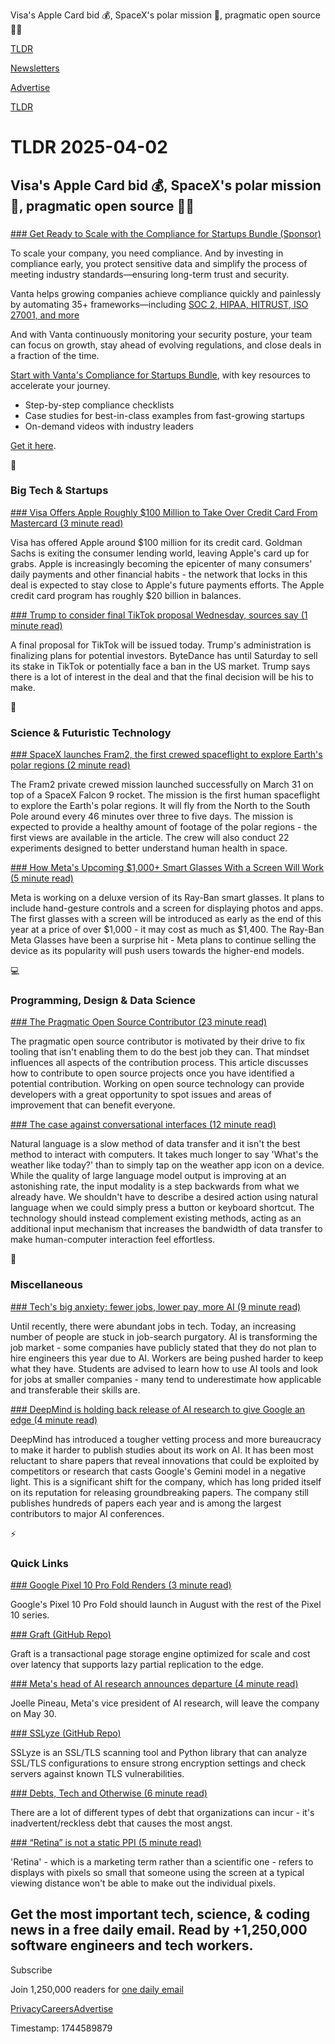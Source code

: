 Visa's Apple Card bid 💰, SpaceX's polar mission 🚀, pragmatic open source 👨‍💻

[TLDR](/)

[Newsletters](/newsletters)

[Advertise](https://advertise.tldr.tech/)

[TLDR](/)

# TLDR 2025-04-02

## Visa's Apple Card bid 💰, SpaceX's polar mission 🚀, pragmatic open source 👨‍💻

### 

[### Get Ready to Scale with the Compliance for Startups Bundle (Sponsor)](https://www.vanta.com/downloads/compliance-for-startups-bundle?utm_campaign=healthcare&amp;utm_source=tldr&amp;utm_medium=newsletter)

To scale your company, you need compliance. And by investing in compliance early, you protect sensitive data and simplify the process of meeting industry standards—ensuring long-term trust and security.

Vanta helps growing companies achieve compliance quickly and painlessly by automating 35+ frameworks—including [SOC 2, HIPAA, HITRUST, ISO 27001, and more](https://www.vanta.com/downloads/compliance-for-startups-bundle?utm_campaign=healthcare&utm_source=tldr&utm_medium=newsletter)

And with Vanta continuously monitoring your security posture, your team can focus on growth, stay ahead of evolving regulations, and close deals in a fraction of the time.

[Start with Vanta's Compliance for Startups Bundle](https://www.vanta.com/downloads/compliance-for-startups-bundle?utm_campaign=healthcare&utm_source=tldr&utm_medium=newsletter), with key resources to accelerate your journey.

* Step-by-step compliance checklists
* Case studies for best-in-class examples from fast-growing startups
* On-demand videos with industry leaders

[Get it here](https://www.vanta.com/downloads/compliance-for-startups-bundle?utm_campaign=healthcare&utm_source=tldr&utm_medium=newsletter).

📱

### Big Tech & Startups

[### Visa Offers Apple Roughly $100 Million to Take Over Credit Card From Mastercard (3 minute read)](https://www.wsj.com/finance/banking/apple-card-visa-mastercard-deal-3ce762da?st=TUyddz&reflink=desktopwebshare_permalink&utm_source=tldrnewsletter)

Visa has offered Apple around $100 million for its credit card. Goldman Sachs is exiting the consumer lending world, leaving Apple's card up for grabs. Apple is increasingly becoming the epicenter of many consumers' daily payments and other financial habits - the network that locks in this deal is expected to stay close to Apple's future payments efforts. The Apple credit card program has roughly $20 billion in balances.

[### Trump to consider final TikTok proposal Wednesday, sources say (1 minute read)](https://www.cbsnews.com/news/trump-consider-final-tiktok-proposal/?utm_source=tldrnewsletter)

A final proposal for TikTok will be issued today. Trump's administration is finalizing plans for potential investors. ByteDance has until Saturday to sell its stake in TikTok or potentially face a ban in the US market. Trump says there is a lot of interest in the deal and that the final decision will be his to make.

🚀

### Science & Futuristic Technology

[### SpaceX launches Fram2, the first crewed spaceflight to explore Earth's polar regions (2 minute read)](https://www.engadget.com/science/space/spacex-launches-fram2-the-first-crewed-spaceflight-to-explore-earths-polar-regions-130006166.html?src=rss&amp;utm_source=tldrnewsletter)

The Fram2 private crewed mission launched successfully on March 31 on top of a SpaceX Falcon 9 rocket. The mission is the first human spaceflight to explore the Earth's polar regions. It will fly from the North to the South Pole around every 46 minutes over three to five days. The mission is expected to provide a healthy amount of footage of the polar regions - the first views are available in the article. The crew will also conduct 22 experiments designed to better understand human health in space.

[### How Meta's Upcoming $1,000+ Smart Glasses With a Screen Will Work (5 minute read)](https://www.bloomberg.com/news/articles/2025-04-01/how-meta-s-upcoming-1000-smart-glasses-with-a-screen-will-work?accessToken=eyJhbGciOiJIUzI1NiIsInR5cCI6IkpXVCJ9.eyJzb3VyY2UiOiJTdWJzY3JpYmVyR2lmdGVkQXJ0aWNsZSIsImlhdCI6MTc0MzU2ODU4NSwiZXhwIjoxNzQ0MTczMzg1LCJhcnRpY2xlSWQiOiJTVFlQRjVUMVVNMFcwMCIsImJjb25uZWN0SWQiOiI2NTc1NjkyN0UwMkM0N0MwQkQ0MDNEQTJGMEUyNzIyMyJ9.qHQi81qoDn2sdcWE0zun7ZLOBC1g1RIlDKsiCGYeNdM&amp;utm_source=tldrnewsletter)

Meta is working on a deluxe version of its Ray-Ban smart glasses. It plans to include hand-gesture controls and a screen for displaying photos and apps. The first glasses with a screen will be introduced as early as the end of this year at a price of over $1,000 - it may cost as much as $1,400. The Ray-Ban Meta Glasses have been a surprise hit - Meta plans to continue selling the device as its popularity will push users towards the higher-end models.

💻

### Programming, Design & Data Science

[### The Pragmatic Open Source Contributor (23 minute read)](https://diurnal.st/2025/03/02/the-pragmatic-open-source-contributor.html?utm_source=tldrnewsletter)

The pragmatic open source contributor is motivated by their drive to fix tooling that isn't enabling them to do the best job they can. That mindset influences all aspects of the contribution process. This article discusses how to contribute to open source projects once you have identified a potential contribution. Working on open source technology can provide developers with a great opportunity to spot issues and areas of improvement that can benefit everyone.

[### The case against conversational interfaces (12 minute read)](https://julian.digital/2025/03/27/the-case-against-conversational-interfaces/?utm_source=tldrnewsletter)

Natural language is a slow method of data transfer and it isn't the best method to interact with computers. It takes much longer to say 'What's the weather like today?' than to simply tap on the weather app icon on a device. While the quality of large language model output is improving at an astonishing rate, the input modality is a step backwards from what we already have. We shouldn't have to describe a desired action using natural language when we could simply press a button or keyboard shortcut. The technology should instead complement existing methods, acting as an additional input mechanism that increases the bandwidth of data transfer to make human-computer interaction feel effortless.

🎁

### Miscellaneous

[### Tech's big anxiety: fewer jobs, lower pay, more AI (9 minute read)](https://sfstandard.com/2025/04/01/white-collar-recession-in-san-francisco-tech-industry/?utm_source=tldrnewsletter)

Until recently, there were abundant jobs in tech. Today, an increasing number of people are stuck in job-search purgatory. AI is transforming the job market - some companies have publicly stated that they do not plan to hire engineers this year due to AI. Workers are being pushed harder to keep what they have. Students are advised to learn how to use AI tools and look for jobs at smaller companies - many tend to underestimate how applicable and transferable their skills are.

[### DeepMind is holding back release of AI research to give Google an edge (4 minute read)](https://arstechnica.com/ai/2025/04/deepmind-is-holding-back-release-of-ai-research-to-give-google-an-edge/?utm_source=tldrnewsletter)

DeepMind has introduced a tougher vetting process and more bureaucracy to make it harder to publish studies about its work on AI. It has been most reluctant to share papers that reveal innovations that could be exploited by competitors or research that casts Google's Gemini model in a negative light. This is a significant shift for the company, which has long prided itself on its reputation for releasing groundbreaking papers. The company still publishes hundreds of papers each year and is among the largest contributors to major AI conferences.

⚡

### Quick Links

[### Google Pixel 10 Pro Fold Renders (3 minute read)](https://www.androidheadlines.com/google-pixel-10-pro-fold?utm_source=tldrnewsletter)

Google's Pixel 10 Pro Fold should launch in August with the rest of the Pixel 10 series.

[### Graft (GitHub Repo)](https://github.com/orbitinghail/graft?utm_source=tldrnewsletter)

Graft is a transactional page storage engine optimized for scale and cost over latency that supports lazy partial replication to the edge.

[### Meta's head of AI research announces departure (4 minute read)](https://www.cnbc.com/2025/04/01/metas-head-of-ai-research-announces-departure.html?utm_source=tldrnewsletter)

Joelle Pineau, Meta's vice president of AI research, will leave the company on May 30.

[### SSLyze (GitHub Repo)](https://github.com/nabla-c0d3/sslyze?utm_source=tldrnewsletter)

SSLyze is an SSL/TLS scanning tool and Python library that can analyze SSL/TLS configurations to ensure strong encryption settings and check servers against known TLS vulnerabilities.

[### Debts, Tech and Otherwise (6 minute read)](https://blogs.newardassociates.com/blog/2025/debts-tech-and-otherwise.html?utm_source=tldrnewsletter)

There are a lot of different types of debt that organizations can incur - it's inadvertent/reckless debt that causes the most angst.

[### “Retina” is not a static PPI (5 minute read)](https://birchtree.me/blog/retina-is-not-a-static-ppi/?utm_source=tldrnewsletter)

'Retina' - which is a marketing term rather than a scientific one - refers to displays with pixels so small that someone using the screen at a typical viewing distance won't be able to make out the individual pixels.

## Get the most important tech, science, & coding news in a free daily email. Read by +1,250,000 software engineers and tech workers.

Subscribe

Join 1,250,000 readers for [one daily email](/api/latest/tech)

[Privacy](/privacy)[Careers](https://jobs.ashbyhq.com/tldr.tech)[Advertise](/tech/advertise)

Timestamp: 1744589879